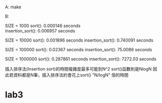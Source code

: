 A:
make

B:

SIZE = 1000
	sort(): 0.000146 seconds	
	insertion_sort(): 0.006957 seconds
	
SIZE = 10000
	sort(): 0.001896 seconds
	insertion_sort(): 0.740091 seconds

SIZE = 100000
	sort(): 0.02367 seconds
	insertion_sort(): 75.0086 seconds

SIZE = 1000000
	sort(): 0.287861 seconds
	insertion_sort(): 7272.03 seconds

插入排序法(Insertion sort)的時間複雜度最多可能到N^2
sort()函數則是NlogN
因此若資料都是N筆，插入排序法約會花上sort() "N/logN" 倍的時間                      

# lab3
